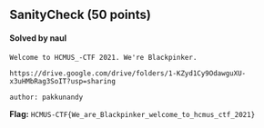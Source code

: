 ## SanityCheck (50 points)

#### Solved by naul

```
Welcome to HCMUS_-CTF 2021. We're Blackpinker.

https://drive.google.com/drive/folders/1-KZyd1Cy9OdawguXU-x3uHMbRag3SoIT?usp=sharing

author: pakkunandy
```

**Flag:** `HCMUS-CTF{We_are_Blackpinker_welcome_to_hcmus_ctf_2021}`
